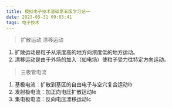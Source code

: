 ```yaml
---
title: 模拟电子技术基础第五版学习记一
date: 2023-05-31 09:03:41
tags: 电子技术
---
```

> 扩散运动 漂移运动
1. 扩散运动是粒子从浓度高的地方向浓度低的地方运动。
2. 漂移运动是由于外场的加入（如电场）使粒子受力往特定方向运动。

> 三极管电流
1. 基极电流：扩散到基区的自由电子与空穴复合运动Ib
2. 发射极电流：加正向电压扩散运动Ie
3. 集电极电流：反向电压漂移运动Ic
